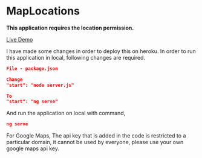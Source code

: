 # MapLocations

**This application requires the location permission.**

[Live Demo](https://map-locations.herokuapp.com/)

I have made some changes in order to deploy this on heroku. In order to run this application in local, following changes are required.

```json
File - package.json

Change
"start": "node server.js"

To
"start": "ng serve"
```

And run the application on local with command,

```json
ng serve
```

For Google Maps,
The api key that is added in the code is restricted to a particular domain, it cannot be used by everyone, please use your own google maps api key.
